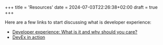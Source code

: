 +++
title = 'Resources'
date = 2024-07-03T22:26:38+02:00
draft = true
+++

Here are a few links to start discussing what is developer experience:  

- [Developer experience: What is it and why should you care?](https://github.blog/2023-06-08-developer-experience-what-is-it-and-why-should-you-care/)  
- [DevEx in action](https://cacm.acm.org/practice/devex-in-action/)